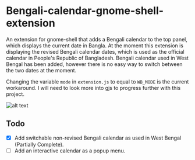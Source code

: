 # Bengali-calendar-gnome-shell-extension
An extension for gnome-shell that adds a Bengali calendar to the top panel, which displays the current date in Bangla. At the moment this extension is displaying the revised Bengali calendar dates, which is used as the official calendar in People's Republic of Bangladesh. Bengali calendar used in West Bengal has been added, however there is no easy way to switch between the two dates at the moment. 

Changing the variable ```mode``` in ```extension.js``` to equal to ```WB_MODE``` is the current workaround. I will need to look more into gjs to progress further with this project.  

![alt text](http://i.imgur.com/4AGDuPu.png "preview")

## Todo
- [X] Add switchable non-revised Bengali calendar as used in West Bengal (Partially Complete).
- [ ] Add an interactive calendar as a popup menu. 
